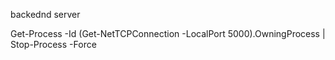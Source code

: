 backednd server

Get-Process -Id (Get-NetTCPConnection -LocalPort 5000).OwningProcess | Stop-Process -Force